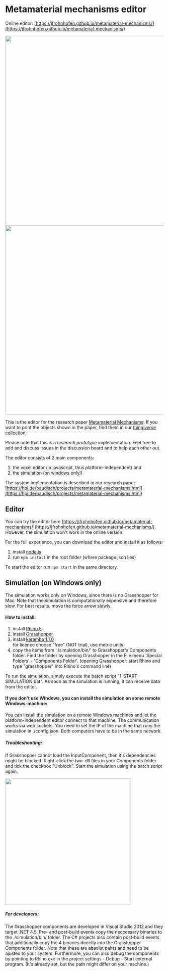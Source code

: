 # Metamaterial mechanisms editor

Online editor: [https://jfrohnhofen.github.io/metamaterial-mechanisms/](https://jfrohnhofen.github.io/metamaterial-mechanisms/)

<img src="https://hpi.de/fileadmin/_processed_/csm_WEB_door_frontal-01_e7de4434b2.png" width="600" />
<img src="https://hpi.de/fileadmin/_processed_/csm_WEB_editor-01_1d3222effd.png" width="600" />

This is the editor for the research paper [Metamaterial Mechanisms](https://hpi.de/baudisch/projects/metamaterial-mechanisms.html). If you want to print the objects shown in the paper, find them in our [thingiverse collection](http://www.thingiverse.com/HassoPlattnerInstitute_HCI/collections/metamaterial-mechanisms).

Please note that this is a *research prototype* implementation. Feel free to add and discuss issues in the discussion board and to help each other out. 

The editor consists of 2 main components: 

1. the voxel editor (in javascript, thus platform-independent) and 
2. the simulation (on windows only!)

The system implementation is described in our research paper: [https://hpi.de/baudisch/projects/metamaterial-mechanisms.html](https://hpi.de/baudisch/projects/metamaterial-mechanisms.html)


## Editor
You can try the editor here [https://jfrohnhofen.github.io/metamaterial-mechanisms/](https://jfrohnhofen.github.io/metamaterial-mechanisms/). However, the simulation won't work in the online version.

For the full experience, you can download the editor and install it as follows:

1. install [node.js](https://nodejs.org/en/)
2. run ```npm install``` in the root folder (where package.json lies)

To start the editor run ```npm start``` in the same directory.



## Simulation (on Windows only)
The simulation works only on Windows, since there is no Grasshopper for Mac. Note that the simulation is computationally expensive and therefore slow. For best results, move the force arrow slowly.  


#### How to install:

1. install [Rhino 5](http://www.rhino3d.com/download)
2. install [Grasshopper](http://www.grasshopper3d.com/page/download-1)
3. install [karamba 1.1.0](http://www.food4rhino.com/app/karamba?etx=)  
    for licence choose "free" (NOT trial), use metric units
4. copy the items from './simulation/bin/' to Grasshopper's Components folder. Find the folder by opening Grasshopper in the File menu 'Special Folders' - 'Components Folder'. (opening Grasshopper: start Rhino and type "grasshopper" into Rhino's command line)

To run the simulation, simply execute the batch script "1-START-SIMULATION.bat". As soon as the simulation is running, it can receive data from the editor.


#### If you don't use Windows, you can install the simulation on some remote Windows-machine: 
You can install the simulation on a remote Windows machines and let the platform-independent editor connect to that machine. The communication works via web sockets. You need to set the IP of the machine that runs the simulation in ./config.json. Both computers have to be in the same network.


##### Troubleshooting: 
If Grasshopper cannot load the InputComponent, then it's dependencies might be blocked. Right-click the two .dll files in your Components folder and tick the checkbox "Unblock". Start the simulation using the batch script again.

<img src="https://www13.hpi.uni-potsdam.de/fileadmin/user_upload/fachgebiete/baudisch/projects/metamaterial/metamaterial-mechanisms/deploy-info--unblock_dll.jpg" width="400" />


##### For developers:
The Grasshopper components are developed in Visual Studio 2012 and they target .NET 4.5. Pre- and post-build events copy the neccessary binaries to the ./simulation/bin/ folder. The C# projects also contain post-build events that additionally copy the 4 binaries directly into the Grasshopper Components folder. Note that these are absolut pahts and need to be ajusted to your system. Furthermore, you can also debug the components by pointing to Rhino.exe in the project settings - Debug - Start external program. (It's already set, but the path might differ on your machine.)
